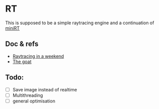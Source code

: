 # RT

This is supposed to be a simple raytracing engine and a continuation of [miniRT](https://github.com/Neryss/minirt)

## Doc & refs

- [Raytracing in a weekend](https://raytracing.github.io/books/RayTracingInOneWeekend.html#outputanimage/theppmimageformat)
- [ The goat ](https://www.youtube.com/playlist?list=PLlrATfBNZ98edc5GshdBtREv5asFW3yXl)

## Todo:

- [ ] Save image instead of realtime
- [ ] Multithreading
- [ ] general optimisation